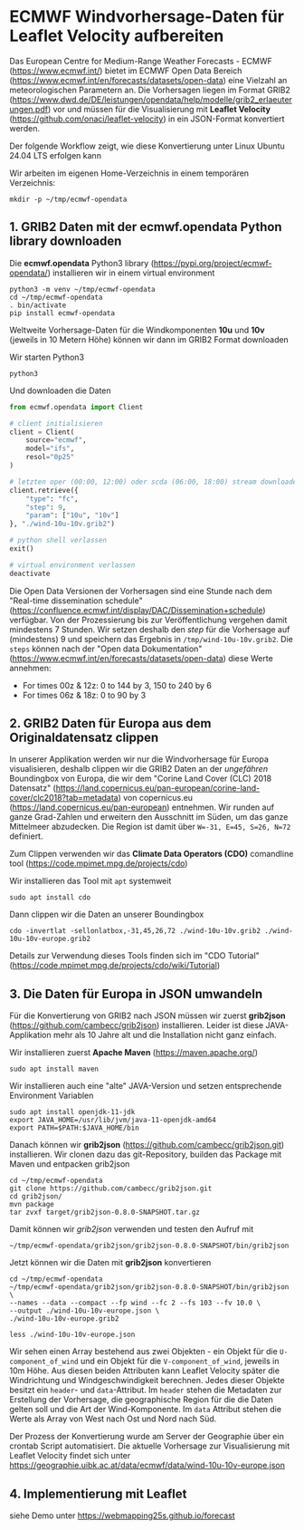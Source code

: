 # ECMWF Windvorhersage-Daten für Leaflet Velocity aufbereiten

Das European Centre for Medium-Range Weather Forecasts - ECMWF (<https://www.ecmwf.int/>) bietet im ECMWF Open Data Bereich (<https://www.ecmwf.int/en/forecasts/datasets/open-data>) eine Vielzahl an meteorologischen Parametern an. Die Vorhersagen liegen im Format GRIB2 (<https://www.dwd.de/DE/leistungen/opendata/help/modelle/grib2_erlaeuterungen.pdf>) vor und müssen für die Visualisierung mit **Leaflet Velocity** (<https://github.com/onaci/leaflet-velocity>) in ein JSON-Format konvertiert werden.

Der folgende Workflow zeigt, wie diese Konvertierung unter Linux Ubuntu 24.04 LTS erfolgen kann

Wir arbeiten im eigenen Home-Verzeichnis in einem temporären Verzeichnis:

```shell
mkdir -p ~/tmp/ecmwf-opendata
```

## 1. GRIB2 Daten mit der ecmwf.opendata Python library downloaden

Die **ecmwf.opendata** Python3 library (<https://pypi.org/project/ecmwf-opendata/>) installieren wir in einem virtual environment

```shell
python3 -m venv ~/tmp/ecmwf-opendata
cd ~/tmp/ecmwf-opendata
. bin/activate
pip install ecmwf-opendata
```

Weltweite Vorhersage-Daten für die Windkomponenten **10u** und **10v** (jeweils in 10 Metern Höhe) können wir dann im GRIB2 Format downloaden

Wir starten Python3

```shell
python3
```

Und downloaden die Daten

```python
from ecmwf.opendata import Client

# client initialisieren
client = Client(
    source="ecmwf",
    model="ifs",
    resol="0p25"
)

# letzten oper (00:00, 12:00) oder scda (06:00, 18:00) stream downloaden
client.retrieve({
    "type": "fc",
    "step": 9,
    "param": ["10u", "10v"]
}, "./wind-10u-10v.grib2")

# python shell verlassen
exit()

# virtual environment verlassen
deactivate
```

Die Open Data Versionen der Vorhersagen sind eine Stunde nach dem "Real-time dissemination schedule" (<https://confluence.ecmwf.int/display/DAC/Dissemination+schedule>) verfügbar. Von der Prozessierung bis zur Veröffentlichung vergehen damit mindestens 7 Stunden. Wir setzen deshalb den *step* für die Vorhersage auf (mindestens) 9 und speichern das Ergebnis in `/tmp/wind-10u-10v.grib2`. Die `steps` können nach der "Open data Dokumentation" (<https://www.ecmwf.int/en/forecasts/datasets/open-data>) diese Werte annehmen:

* For times 00z & 12z: 0 to 144 by 3, 150 to 240 by 6
* For times 06z & 18z: 0 to 90 by 3

## 2. GRIB2 Daten für Europa aus dem Originaldatensatz clippen

In unserer Applikation werden wir nur die Windvorhersage für Europa visualisieren, deshalb clippen wir die GRIB2 Daten an der *ungefähren* Boundingbox von Europa, die wir dem "Corine Land Cover (CLC) 2018 Datensatz" (<https://land.copernicus.eu/pan-european/corine-land-cover/clc2018?tab=metadata>) von copernicus.eu (<https://land.copernicus.eu/pan-european>) entnehmen. Wir runden auf ganze Grad-Zahlen und erweitern den Ausschnitt im Süden, um das ganze Mittelmeer abzudecken. Die Region ist damit über `W=-31, E=45, S=26, N=72` definiert.

Zum Clippen verwenden wir das **Climate Data Operators (CDO)** comandline tool (<https://code.mpimet.mpg.de/projects/cdo>)

Wir installieren das Tool mit `apt` systemweit

```shell
sudo apt install cdo
```

Dann clippen wir die Daten an unserer Boundingbox

```shell
cdo -invertlat -sellonlatbox,-31,45,26,72 ./wind-10u-10v.grib2 ./wind-10u-10v-europe.grib2
```

Details zur Verwendung dieses Tools finden sich im "CDO Tutorial" (<https://code.mpimet.mpg.de/projects/cdo/wiki/Tutorial>)


## 3. Die Daten für Europa in JSON umwandeln

Für die Konvertierung von GRIB2 nach JSON müssen wir zuerst **grib2json** (<https://github.com/cambecc/grib2json>) installieren. Leider ist diese JAVA-Applikation mehr als 10 Jahre alt und die Installation nicht ganz einfach.

Wir installieren zuerst **Apache Maven** (<https://maven.apache.org/>)

```shell
sudo apt install maven
```

Wir installieren auch eine "alte" JAVA-Version und setzen entsprechende Environment Variablen

```shell
sudo apt install openjdk-11-jdk
export JAVA_HOME=/usr/lib/jvm/java-11-openjdk-amd64
export PATH=$PATH:$JAVA_HOME/bin
```

Danach können wir **grib2json** (<https://github.com/cambecc/grib2json.git>) installieren. Wir clonen dazu das git-Repository, builden das Package mit Maven und entpacken grib2json

```shell
cd ~/tmp/ecmwf-opendata
git clone https://github.com/cambecc/grib2json.git
cd grib2json/
mvn package
tar zvxf target/grib2json-0.8.0-SNAPSHOT.tar.gz
```
    
Damit können wir *grib2json* verwenden und testen den Aufruf mit

```shell
~/tmp/ecmwf-opendata/grib2json/grib2json-0.8.0-SNAPSHOT/bin/grib2json
```

Jetzt können wir die Daten mit **grib2json** konvertieren

```shell
cd ~/tmp/ecmwf-opendata
~/tmp/ecmwf-opendata/grib2json/grib2json-0.8.0-SNAPSHOT/bin/grib2json \
--names --data --compact --fp wind --fc 2 --fs 103 --fv 10.0 \
--output ./wind-10u-10v-europe.json \
./wind-10u-10v-europe.grib2

less ./wind-10u-10v-europe.json
```

Wir sehen einen Array bestehend aus zwei Objekten - ein Objekt für die `U-component_of_wind` und ein Objekt für die `V-component_of_wind`, jeweils in 10m Höhe. Aus diesen beiden Attributen kann Leaflet Velocity später die Windrichtung und Windgeschwindigkeit berechnen. Jedes dieser Objekte besitzt ein `header`-  und `data`-Attribut. Im `header` stehen die Metadaten zur Erstellung der Vorhersage, die geographische Region für die die Daten gelten soll und die Art der Wind-Komponente. Im `data` Attribut stehen die Werte als Array von West nach Ost und Nord nach Süd.

Der Prozess der Konvertierung wurde am Server der Geographie über ein crontab Script automatisiert. Die aktuelle Vorhersage zur Visualisierung mit Leaflet Velocity findet sich unter <https://geographie.uibk.ac.at/data/ecmwf/data/wind-10u-10v-europe.json>

## 4. Implementierung mit Leaflet

siehe Demo unter <https://webmapping25s.github.io/forecast>
